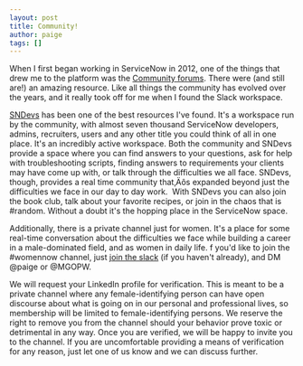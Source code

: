 ```yaml
---
layout: post
title: Community!
author: paige
tags: []
---
```


When I first began working in ServiceNow in 2012, one of the things that drew me to the platform was the [Community forums](https://community.servicenow.com/community). There were (and still are!) an amazing resource. Like all things the community has evolved over the years, and it really took off for me when I found the Slack workspace.

[SNDevs](https://sndevs.com/) has been one of the best resources I've found. It's a workspace run by the community, with almost seven thousand ServiceNow developers, admins, recruiters, users and any other title you could think of all in one place. It's an incredibly active workspace. Both the community and SNDevs provide a space where you can find answers to your questions, ask for help with troubleshooting scripts, finding answers to requirements your clients may have come up with, or talk through the difficulties we all face.  SNDevs, though, provides a real time community that‚Äôs expanded beyond just the difficulties we face in our day to day work.&nbsp; With SNDevs you can also join the book club, talk about your favorite recipes, or join in the chaos that is #random. Without a doubt it's the hopping place in the ServiceNow space.

Additionally, there is a private channel just for women. It's a place for some real-time conversation about the difficulties we face while building a career in a male-dominated field, and as women in daily life. f you'd like to join the #womennow channel, just [join the slack](https://snowslack.herokuapp.com/) (if you haven't already), and DM @paige or @MGOPW.

We will request your LinkedIn profile for verification. This is meant to be a private channel where any female-identifying person can have open discourse about what is going on in our personal and professional lives, so membership will be limited to female-identifying persons. We reserve the right to remove you from the channel should your behavior prove toxic or detrimental in any way. Once you are verified, we will be happy to invite you to the channel. If you are uncomfortable providing a means of verification for any reason, just let one of us know and we can discuss further.
